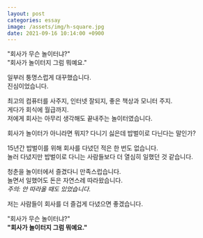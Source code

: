 ```yaml
---
layout: post
categories: essay
image: /assets/img/h-square.jpg
date: 2021-09-16 10:14:00 +0900
---
```

"회사가 무슨 놀이터냐?"  
"회사가 놀이터지 그럼 뭐예요."

일부러 퉁명스럽게 대꾸했습니다.  
진심이었습니다.

최고의 컴퓨터를 사주지, 인터넷 잘되지, 좋은 책상과 모니터 주지.  
게다가 회식에 월급까지.  
저에게 회사는 아무리 생각해도 끝내주는 놀이터였습니다.

회사가 놀이터가 아니라면 뭐지? 다니기 싫은데 밥벌이로 다닌다는 말인가?  

15년간 밥벌이를 위해 회사를 다녔던 적은 한 번도 없습니다.  
놀러 다녔지만 밥벌이로 다니는 사람들보다 더 열심히 일했던 것 같습니다.  

청춘을 놀이터에서 즐겼다니 만족스럽습니다.  
놀면서 일했어도 돈은 자연스레 따라왔습니다.  
*주의: 안 따라올 때도 있었습니다.*

저는 사람들이 회사를 더 즐겁게 다녔으면 좋겠습니다.

"회사가 무슨 놀이터냐?"  
**"회사가 놀이터지 그럼 뭐예요."**